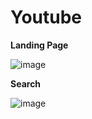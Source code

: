 # Youtube 


**Landing Page**

![image](https://user-images.githubusercontent.com/70229744/188798001-b3db0a62-99a2-417f-b216-38da3a1ed6da.png)


**Search**

![image](https://user-images.githubusercontent.com/70229744/188798103-3eb1ffae-8e94-4b8d-bebe-35abf24b5c90.png)
